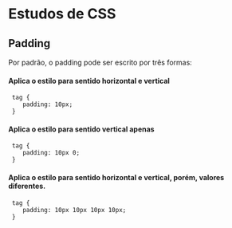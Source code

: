 # Estudos de CSS

## Padding

Por padrão, o padding pode ser escrito por três formas:

#### Aplica o estilo para sentido horizontal e vertical
```
 tag {
	padding: 10px;
 }
```

#### Aplica o estilo para sentido vertical apenas
```
 tag {
	padding: 10px 0;
 }
```

####  Aplica o estilo para sentido horizontal e vertical, porém, valores diferentes.
```
 tag {
	padding: 10px 10px 10px 10px;
 }
```
